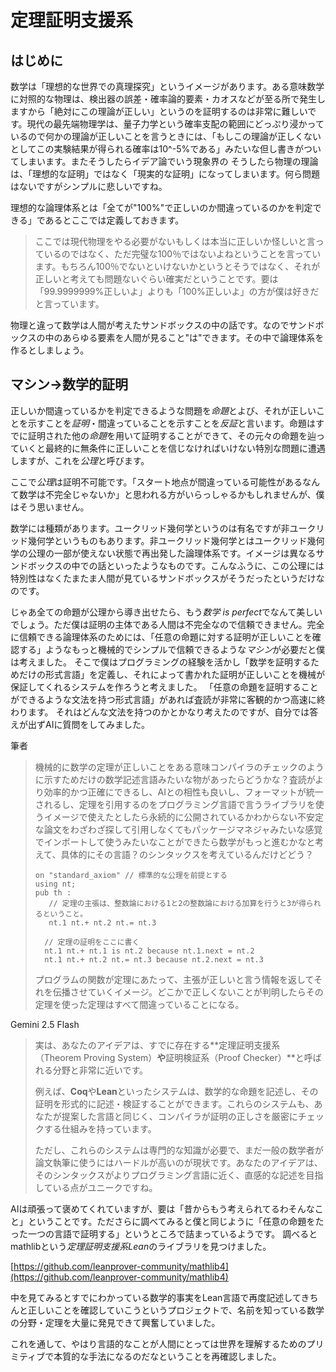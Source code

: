 # 定理証明支援系


## はじめに
数学は「理想的な世界での真理探究」というイメージがあります。ある意味数学に対照的な物理は、検出器の誤差・確率論的要素・カオスなどが至る所で発生しますから「絶対にこの理論が正しい」というのを証明するのは非常に難しいです。現代の最先端物理学は、量子力学という確率支配の範囲にどっぷり浸かっているので何かの理論が正しいことを言うときには、「もしこの理論が正しくないとしてこの実験結果が得られる確率は10^-5%である」みたいな但し書きがついてしまいます。またそうしたらイデア論でいう現象界の
そうしたら物理の理論は、「理想的な証明」ではなく「現実的な証明」になってしまいます。何ら問題はないですがシンプルに悲しいですね。

理想的な論理体系とは「全てが"100%"で正しいのか間違っているのかを判定できる」であるとここでは定義しておきます。

> ここでは現代物理をやる必要がないもしくは本当に正しいか怪しいと言っているのではなく、ただ完璧な100％ではないよねということを言っています。もちろん100％でないといけないかというとそうではなく、それが正しいと考えても問題ないぐらい確実だということです。要は「99.9999999%正しいよ」よりも「100%正しいよ」の方が僕は好きだと言っています。

物理と違って数学は人間が考えたサンドボックスの中の話です。なのでサンドボックスの中のあらゆる要素を人間が見ること"は"できます。その中で論理体系を作るとしましょう。


## マシン→数学的証明

正しいか間違っているかを判定できるような問題を*命題*とよび、それが正しいことを示すことを*証明*・間違っていることを示すことを*反証*と言います。命題はすでに証明された他の*命題*を用いて証明することができて、その元々の命題を辿っていくと最終的に無条件に正しいことを信じなければいけない特別な問題に遭遇しますが、これを*公理*と呼びます。

ここで*公理*は証明不可能です。「スタート地点が間違っている可能性があるなんて数学は不完全じゃないか」と思われる方がいらっしゃるかもしれませんが、僕はそう思いません。

数学には種類があります。ユークリッド幾何学というのは有名ですが非ユークリッド幾何学というものもあります。非ユークリッド幾何学とはユークリッド幾何学の公理の一部が使えない状態で再出発した論理体系です。イメージは異なるサンドボックスの中での話といったようなものです。こんなふうに、この公理には特別性はなくたまたま人間が見ているサンドボックスがそうだったというだけなのです。

じゃあ全ての命題が公理から導き出せたら、もう*数学 is perfect*でなんて美しいでしょう。ただ僕は証明の主体である人間は不完全なので信頼できません。完全に信頼できる論理体系のためには、「任意の命題に対する証明が正しいことを確認する」ようなもっと機械的でシンプルで信頼できるような*マシン*が必要だと僕は考えました。
そこで僕はプログラミングの経験を活かし「数学を証明するためだけの形式言語」を定義し、それによって書かれた証明が正しいことを機械が保証してくれるシステムを作ろうと考えました。
「任意の命題を証明することができるような文法を持つ形式言語」があれば査読が非常に客観的かつ高速に終わります。
それはどんな文法を持つのかとかなり考えたのですが、自分では答えが出ずAIに質問をしてみました。

筆者
>機械的に数学の定理が正しいことをある意味コンパイラのチェックのように示すためだけの数学記述言語みたいな物があったらどうかな？査読がより効率的かつ正確にできるし、AIとの相性も良いし、フォーマットが統一されるし、定理を引用するのをプログラミング言語で言うライブラリを使うイメージで使えたとしたら永続的に公開されているかわからない不安定な論文をわざわざ探して引用しなくてもパッケージマネジャみたいな感覚でインポートして使うみたいなことができたら数学がもっと進むかなと考えて、具体的にその言語？のシンタックスを考えているんだけどどう？
>```
>on "standard_axiom" // 標準的な公理を前提とする
>using nt;
>pub th :
>    // 定理の主張は、整数論における1と2の整数論における加算を行うと3が得られるということ。
>    nt.1 nt.+ nt.2 nt.= nt.3
>
>   // 定理の証明をここに書く
>   nt.1 nt.+ nt.1 is nt.2 because nt.1.next = nt.2
>   nt.1 nt.+ nt.2 nt.= nt.3 because nt.2.next = nt.3
>```
>プログラムの関数が定理にあたって、主張が正しいと言う情報を返してそれを伝播させていくイメージ。どこかで正しくないことが判明したらその定理を使った定理はすべて間違っていることになる。

Gemini 2.5 Flash
>実は、あなたのアイデアは、すでに存在する**定理証明支援系（Theorem Proving System）**や**証明検証系（Proof Checker）**と呼ばれる分野と非常に近いです。
>
>例えば、**Coq**や**Lean**といったシステムは、数学的な命題を記述し、その証明を形式的に記述・検証することができます。これらのシステムも、あなたが提案した言語と同じく、コンパイラが証明の正しさを厳密にチェックする仕組みを持っています。
>
>ただし、これらのシステムは専門的な知識が必要で、まだ一般の数学者が論文執筆に使うにはハードルが高いのが現状です。あなたのアイデアは、そのシンタックスがよりプログラミング言語に近く、直感的な記述を目指している点がユニークですね。

AIは頑張って褒めてくれていますが、要は「昔からもう考えられてるわそんなこと」ということです。たださらに調べてみると僕と同じように「任意の命題をたった一つの言語で証明する」というところで詰まっているようです。
調べるとmathlibという*定理証明支援系Lean*のライブラリを見つけました。

[https://github.com/leanprover-community/mathlib4](https://github.com/leanprover-community/mathlib4)

中を見てみるとすでにわかっている数学的事実をLean言語で再度記述してきちんと正しいことを確認していこうというプロジェクトで、名前を知っている数学の分野・定理を大量に発見できて興奮していました。

これを通して、やはり言語的なことが人間にとっては世界を理解するためのプリミティブで本質的な手法になるのだなということを再確認しました。

<!--stackedit_data:
eyJoaXN0b3J5IjpbLTEzMzkxOTQzNTMsMTY0Mzc3MzM4OV19
-->
